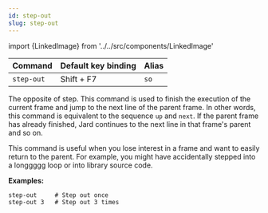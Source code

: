 ```yaml
---
id: step-out
slug: step-out
---
```

import {LinkedImage} from '../../src/components/LinkedImage'

| Command | Default key binding | Alias |
| ------- | ------------------- | ----- |
| `step-out` | Shift + F7 | `so` |

The opposite of step. This command is used to finish the execution of the current frame and jump to the next line of the parent frame. In other words, this command is equivalent to the sequence `up` and `next`. If the parent frame has already finished, Jard continues to the next line in that frame's parent and so on.

This command is useful when you lose interest in a frame and want to easily return to the parent. For example, you might have accidentally stepped into a longgggg loop or into library source code.

**Examples:**

```
step-out     # Step out once
step-out 3   # Step out 3 times
```

<LinkedImage link="/img/commands/step-out.gif" alt="Step out example"/>
